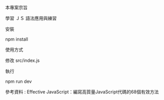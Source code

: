 本專案宗旨

  學習 ＪＳ 語法應用與練習

安裝

  npm install

使用方式

  修改 src/index.js

執行

  npm run dev

參考資料 : Effective JavaScript：編寫高質量JavaScript代碼的68個有效方法